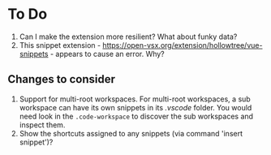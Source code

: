 # To Do

1. Can I make the extension more resilient? What about funky data?
1. This snippet extension - https://open-vsx.org/extension/hollowtree/vue-snippets - appears to cause an error. Why?

## Changes to consider

1. Support for multi-root workspaces. For multi-root workspaces, a sub workspace can have its own snippets in its *.vscode* folder. You would need look in the `.code-workspace` to discover the sub workspaces and inspect them.
1. Show the shortcuts assigned to any snippets (via command 'insert snippet')?
